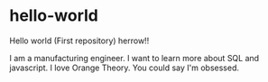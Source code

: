 # hello-world
Hello world (First repository)
herrow!!

I am a manufacturing engineer. I want to learn more about SQL and javascript. I love Orange Theory. You could say I'm obsessed. 
